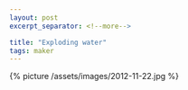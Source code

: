 ```yaml
---
layout: post
excerpt_separator: <!--more-->

title: "Exploding water"
tags: maker
---
```


{% picture /assets/images/2012-11-22.jpg %}
<!--more-->